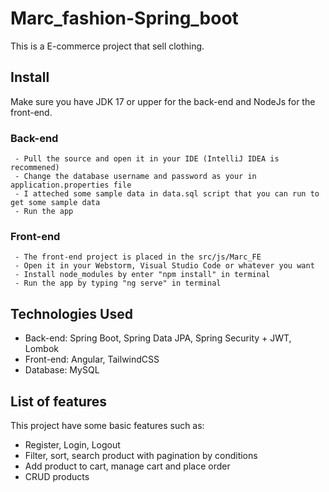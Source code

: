 # Marc_fashion-Spring_boot
  This is a E-commerce project that sell clothing.
## Install
   Make sure you have JDK 17 or upper for the back-end and NodeJs for the front-end.
   ### Back-end
     - Pull the source and open it in your IDE (IntelliJ IDEA is recommened)
     - Change the database username and password as your in application.properties file
     - I atteched some sample data in data.sql script that you can run to get some sample data
     - Run the app
   ### Front-end
     - The front-end project is placed in the src/js/Marc_FE
     - Open it in your Webstorm, Visual Studio Code or whatever you want
     - Install node_modules by enter "npm install" in terminal
     - Run the app by typing "ng serve" in terminal
## Technologies Used
  - Back-end: Spring Boot, Spring Data JPA, Spring Security + JWT, Lombok
  - Front-end: Angular, TailwindCSS
  - Database: MySQL
## List of features
  This project have some basic features such as: 
  - Register, Login, Logout
  - Filter, sort, search product with pagination by conditions
  - Add product to cart, manage cart and place order
  - CRUD products
